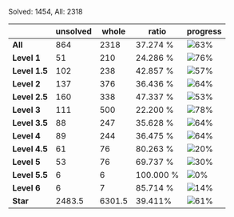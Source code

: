 Solved: 1454, All: 2318

| |unsolved|whole|ratio|progress|
|----|----|----|----|----|
|**All**| 864 | 2318 | 37.274 %| ![63%](https://progress-bar.dev/63?title=All) |
|**Level 1**| 51 | 210 | 24.286 %| ![76%](https://progress-bar.dev/76?title=Level+1++)|
|**Level 1.5**| 102 | 238 | 42.857 %| ![57%](https://progress-bar.dev/57?title=Level+1.5)|
|**Level 2**| 137 | 376 | 36.436 %| ![64%](https://progress-bar.dev/64?title=Level+2++)|
|**Level 2.5**| 160 | 338 | 47.337 %| ![53%](https://progress-bar.dev/53?title=Level+2.5)|
|**Level 3**| 111 | 500 | 22.200 %| ![78%](https://progress-bar.dev/78?title=Level+3++)|
|**Level 3.5**| 88 | 247 | 35.628 %| ![64%](https://progress-bar.dev/64?title=Level+3.5)|
|**Level 4**| 89 | 244 | 36.475 %| ![64%](https://progress-bar.dev/64?title=Level+4++)|
|**Level 4.5**| 61 | 76 | 80.263 %| ![20%](https://progress-bar.dev/20?title=Level+4.5)|
|**Level 5**| 53 | 76 | 69.737 %| ![30%](https://progress-bar.dev/30?title=Level+5++)|
|**Level 5.5**| 6 | 6 | 100.000 %| ![0%](https://progress-bar.dev/0?title=Level+5.5)|
|**Level 6**| 6 | 7 | 85.714 %| ![14%](https://progress-bar.dev/14?title=Level+6++)|
|**Star**|2483.5 | 6301.5 |39.411%| ![61%](https://progress-bar.dev/61?title=Star) |
